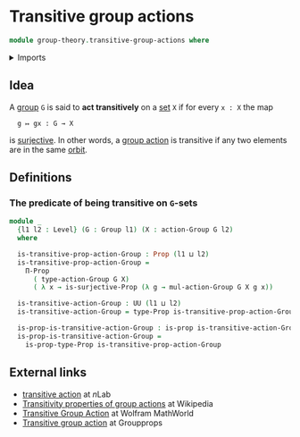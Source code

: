 # Transitive group actions

```agda
module group-theory.transitive-group-actions where
```

<details><summary>Imports</summary>

```agda
open import foundation.existential-quantification
open import foundation.identity-types
open import foundation.propositions
open import foundation.surjective-maps
open import foundation.universe-levels

open import group-theory.group-actions
open import group-theory.groups
```

</details>

## Idea

A [group](group-theory.groups.md) `G` is said to **act transitively** on a
[set](foundation-core.sets.md) `X` if for every `x : X` the map

```text
  g ↦ gx : G → X
```

is [surjective](foundation.surjective-maps.md). In other words, a
[group action](group-theory.group-actions.md) is transitive if any two elements
are in the same [orbit](group-theory.orbits-group-actions.md).

## Definitions

### The predicate of being transitive on `G`-sets

```agda
module _
  {l1 l2 : Level} (G : Group l1) (X : action-Group G l2)
  where

  is-transitive-prop-action-Group : Prop (l1 ⊔ l2)
  is-transitive-prop-action-Group =
    Π-Prop
      ( type-action-Group G X)
      ( λ x → is-surjective-Prop (λ g → mul-action-Group G X g x))

  is-transitive-action-Group : UU (l1 ⊔ l2)
  is-transitive-action-Group = type-Prop is-transitive-prop-action-Group

  is-prop-is-transitive-action-Group : is-prop is-transitive-action-Group
  is-prop-is-transitive-action-Group =
    is-prop-type-Prop is-transitive-prop-action-Group
```

## External links

- [transitive action](https://ncatlab.org/nlab/show/transitive+action) at $n$Lab
- [Transitivity properties of group actions](https://en.wikipedia.org/wiki/Group_action#Transitivity_properties)
  at Wikipedia
- [Transitive Group Action](https://mathworld.wolfram.com/TransitiveGroupAction.html)
  at Wolfram MathWorld
- [Transitive group action](https://groupprops.subwiki.org/wiki/Transitive_group_action)
  at Groupprops
